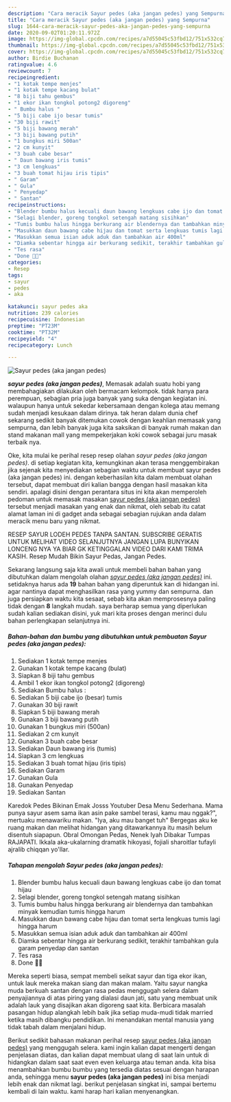 ```yaml
---
description: "Cara meracik Sayur pedes (aka jangan pedes) yang Sempurna"
title: "Cara meracik Sayur pedes (aka jangan pedes) yang Sempurna"
slug: 1644-cara-meracik-sayur-pedes-aka-jangan-pedes-yang-sempurna
date: 2020-09-02T01:20:11.972Z
image: https://img-global.cpcdn.com/recipes/a7d55045c53fbd12/751x532cq70/sayur-pedes-aka-jangan-pedes-foto-resep-utama.jpg
thumbnail: https://img-global.cpcdn.com/recipes/a7d55045c53fbd12/751x532cq70/sayur-pedes-aka-jangan-pedes-foto-resep-utama.jpg
cover: https://img-global.cpcdn.com/recipes/a7d55045c53fbd12/751x532cq70/sayur-pedes-aka-jangan-pedes-foto-resep-utama.jpg
author: Birdie Buchanan
ratingvalue: 4.6
reviewcount: 7
recipeingredient:
- "1 kotak tempe menjes"
- "1 kotak tempe kacang bulat"
- "8 biji tahu gembus"
- "1 ekor ikan tongkol potong2 digoreng"
- " Bumbu halus "
- "5 biji cabe ijo besar tumis"
- "30 biji rawit"
- "5 biji bawang merah"
- "3 biji bawang putih"
- "1 bungkus miri 500an"
- "2 cm kunyit"
- "3 buah cabe besar"
- " Daun bawang iris tumis"
- "3 cm lengkuas"
- "3 buah tomat hijau iris tipis"
- " Garam"
- " Gula"
- " Penyedap"
- " Santan"
recipeinstructions:
- "Blender bumbu halus kecuali daun bawang lengkuas cabe ijo dan tomat hijau"
- "Selagi blender, goreng tongkol setengah matang sisihkan"
- "Tumis bumbu halus hingga berkurang air blendernya dan tambahkan minyak kemudian tumis hingga harum"
- "Masukkan daun bawang cabe hijau dan tomat serta lengkuas tumis lagi hingga harum"
- "Masukkan semua isian aduk aduk dan tambahkan air 400ml"
- "Diamka sebentar hingga air berkurang sedikit, terakhir tambahkan gula garam penyedap dan santan"
- "Tes rasa"
- "Done 🍚🍲"
categories:
- Resep
tags:
- sayur
- pedes
- aka

katakunci: sayur pedes aka 
nutrition: 239 calories
recipecuisine: Indonesian
preptime: "PT23M"
cooktime: "PT32M"
recipeyield: "4"
recipecategory: Lunch

---
```



![Sayur pedes (aka jangan pedes)](https://img-global.cpcdn.com/recipes/a7d55045c53fbd12/751x532cq70/sayur-pedes-aka-jangan-pedes-foto-resep-utama.jpg)

<b><i>sayur pedes (aka jangan pedes)</i></b>, Memasak adalah suatu hobi yang membahagiakan dilakukan oleh bermacam kelompok. tidak hanya para perempuan, sebagian pria juga banyak yang suka dengan kegiatan ini. walaupun hanya untuk sekedar kebersamaan dengan kolega atau memang sudah menjadi kesukaan dalam dirinya. tak heran dalam dunia chef sekarang sedikit banyak ditemukan cowok dengan keahlian memasak yang sempurna, dan lebih banyak juga kita saksikan di banyak rumah makan dan stand makanan mall yang mempekerjakan koki cowok sebagai juru masak terbaik nya.

Oke, kita mulai ke perihal resep resep olahan <i>sayur pedes (aka jangan pedes)</i>. di setiap kegiatan kita, kemungkinan akan terasa menggembirakan jika sejenak kita menyediakan sebagian waktu untuk membuat sayur pedes (aka jangan pedes) ini. dengan keberhasilan kita dalam membuat olahan tersebut, dapat membuat diri kalian bangga dengan hasil masakan kita sendiri. apalagi disini dengan perantara situs ini kita akan memperoleh pedoman untuk memasak masakan <u>sayur pedes (aka jangan pedes)</u> tersebut menjadi masakan yang enak dan nikmat, oleh sebab itu catat alamat laman ini di gadget anda sebagai sebagian rujukan anda dalam meracik menu baru yang nikmat.

RESEP SAYUR LODEH PEDES TANPA SANTAN. SUBSCRIBE GERATIS UNTUK MELIHAT VIDEO SELANJUTNYA JANGAN LUPA BUNYIKAN LONCENG NYA YA BIAR GK KETINGGALAN VIDEO DARI KAMI TRIMA KASIH. Resep Mudah Bikin Sayur Pedas, Jangan Pedes.


Sekarang langsung saja kita awali untuk membeli bahan bahan yang dibutuhkan dalam mengolah olahan <u><i>sayur pedes (aka jangan pedes)</i></u> ini. setidaknya harus ada <b>19</b> bahan bahan yang diperuntuk kan di hidangan ini. agar nantinya dapat menghasilkan rasa yang yummy dan sempurna. dan juga persiapkan waktu kita sesaat, sebab kita akan memprosesnya paling tidak dengan <b>8</b> langkah mudah. saya berharap semua yang diperlukan sudah kalian sediakan disini, yuk mari kita proses dengan merinci dulu bahan perlengkapan selanjutnya ini.

<!--inarticleads1-->

##### Bahan-bahan dan bumbu yang dibutuhkan untuk pembuatan Sayur pedes (aka jangan pedes):

1. Sediakan 1 kotak tempe menjes
1. Gunakan 1 kotak tempe kacang (bulat)
1. Siapkan 8 biji tahu gembus
1. Ambil 1 ekor ikan tongkol potong2 (digoreng)
1. Sediakan  Bumbu halus :
1. Sediakan 5 biji cabe ijo (besar) tumis
1. Gunakan 30 biji rawit
1. Siapkan 5 biji bawang merah
1. Gunakan 3 biji bawang putih
1. Gunakan 1 bungkus miri (500an)
1. Sediakan 2 cm kunyit
1. Gunakan 3 buah cabe besar
1. Sediakan  Daun bawang iris (tumis)
1. Siapkan 3 cm lengkuas
1. Sediakan 3 buah tomat hijau (iris tipis)
1. Sediakan  Garam
1. Gunakan  Gula
1. Gunakan  Penyedap
1. Sediakan  Santan


Karedok Pedes Bikinan Emak Josss Youtuber Desa Menu Sederhana. Mama punya sayur asem sama ikan asin pake sambel terasi, kamu mau nggak?&#34;, mertuaku menawariku makan. &#34;Iya, aku mau banget tuh&#34; Bergegas aku ke ruang makan dan melihat hidangan yang ditawarkannya itu masih belum disentuh siapapun. Obral Omongan Pedas, Nenek Iyah Dibakar Tumpas RAJAPATI. Ikkala aka-ukalarning dramatik hikoyasi, fojiali sharoitlar tufayli ajralib chiqqan yo&#39;llar. 

<!--inarticleads2-->

##### Tahapan mengolah Sayur pedes (aka jangan pedes):

1. Blender bumbu halus kecuali daun bawang lengkuas cabe ijo dan tomat hijau
1. Selagi blender, goreng tongkol setengah matang sisihkan
1. Tumis bumbu halus hingga berkurang air blendernya dan tambahkan minyak kemudian tumis hingga harum
1. Masukkan daun bawang cabe hijau dan tomat serta lengkuas tumis lagi hingga harum
1. Masukkan semua isian aduk aduk dan tambahkan air 400ml
1. Diamka sebentar hingga air berkurang sedikit, terakhir tambahkan gula garam penyedap dan santan
1. Tes rasa
1. Done 🍚🍲


Mereka seperti biasa, sempat membeli seikat sayur dan tiga ekor ikan, untuk lauk mereka makan siang dan makan malam. Yaitu sayur nangka muda berkuah santan dengan rasa pedas menggugah selera dalam penyajiannya di atas piring yang dialasi daun jati, satu yang membuat unik adalah lauk yang disajikan akan digoreng saat kita. Berbicara masalah pasangan hidup alangkah lebih baik jika setiap muda-mudi tidak married ketika masih dibangku pendidikan. Ini menandakan mental manusia yang tidak tabah dalam menjalani hidup. 

Berikut sedikit bahasan makanan perihal resep <u>sayur pedes (aka jangan pedes)</u> yang menggugah selera. kami ingin kalian dapat mengerti dengan penjelasan diatas, dan kalian dapat membuat ulang di saat lain untuk di hidangkan dalam saat saat even even keluarga atau teman anda. kita bisa menambahkan bumbu bumbu yang tersedia diatas sesuai dengan harapan anda, sehingga menu <b>sayur pedes (aka jangan pedes)</b> ini bisa menjadi lebih enak dan nikmat lagi. berikut penjelasan singkat ini, sampai bertemu kembali di lain waktu. kami harap hari kalian menyenangkan.
